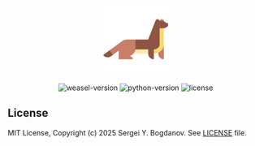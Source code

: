 <h2 align="center">
    <img src="https://raw.githubusercontent.com/syubogdanov/weasel/refs/heads/main/branding/logo/weasel.png"
        alt="weasel-logo" height="128px" width="128px">
</h2>

<p align="center">
    <img src="https://img.shields.io/badge/version-0.0.0--alpha-green"alt="weasel-version">
    <img src="https://img.shields.io/badge/python-3.13-green" alt="python-version">
    <img src="https://img.shields.io/badge/license-MIT-green" alt="license">
</p>

## License

MIT License, Copyright (c) 2025 Sergei Y. Bogdanov. See [LICENSE][github/license] file.

<!-- --- --- --- --- --- --- --- --- --- --- --- --- --- --- --- --- --- --- --- --- --- --- --- -->

[github/license]: https://github.com/syubogdanov/weasel/tree/main/LICENSE
